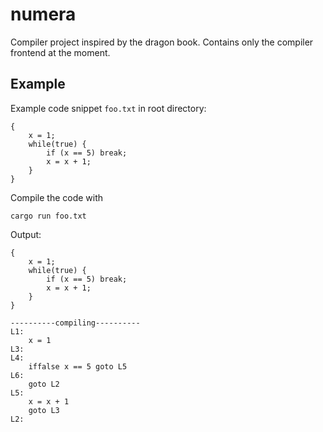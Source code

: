 # numera
Compiler project inspired by the dragon book. Contains only the compiler frontend at the moment.
## Example
Example code snippet `foo.txt` in root directory:
```
{
    x = 1;
    while(true) {
        if (x == 5) break;
        x = x + 1;
    }
}
```
Compile the code with
```
cargo run foo.txt
```
Output:
```
{
    x = 1;
    while(true) {
        if (x == 5) break;
        x = x + 1;
    }
}

----------compiling----------
L1:
	x = 1
L3:
L4:
	iffalse x == 5 goto L5
L6:
	goto L2
L5:
	x = x + 1
	goto L3
L2:

```
